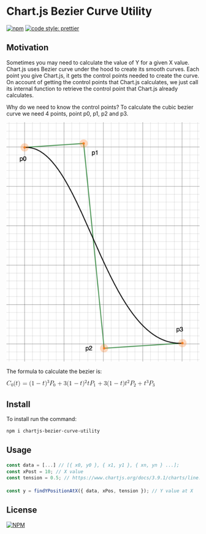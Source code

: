 # Chart.js Bezier Curve Utility

[![npm](https://img.shields.io/npm/v/chartjs-bezier-curve-utility?color=green&style=flat-square)](https://www.npmjs.com/package/chartjs-bezier-curve-utility)
[![code style: prettier](https://img.shields.io/badge/code_style-prettier-ff69b4.svg?style=flat-square)](https://github.com/prettier/prettier)

## Motivation
Sometimes you may need to calculate the value of Y for a given X value. Chart.js uses Bezier curve under the hood to create its smooth curves. Each point you give Chart.js, it gets the control points needed to create the curve. On account of getting the control points that Chart.js calculates, we just call its internal function to retrieve the control point that Chart.js already calculates.

Why do we need to know the control points? To calculate the cubic bezier curve we need 4 points, point p0, p1, p2 and p3.

![cubic bezier curve](/public/assets/image/cubic-bezier-curve-thumbnail.png)

The formula to calculate the bezier is:

![cubic bezier formula](/public/assets/image/cubic-bezier-formula.png)

## Install

To install run the command:

```bash
npm i chartjs-bezier-curve-utility
```

## Usage

```javascript
const data = [...] // [{ x0, y0 }, { x1, y1 }, { xn, yn } ...];
const xPost = 10; // X value
const tension = 0.5; // https://www.chartjs.org/docs/3.9.1/charts/line.html#dataset-properties

const y = findYPositionAtX({ data, xPos, tension }); // Y value at X
```

## License
[![NPM](https://img.shields.io/npm/l/pagination-utility?color=red&style=flat-square)](/LICENSE)